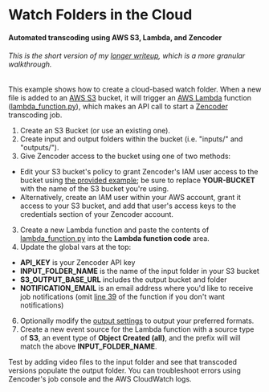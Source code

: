 # Watch Folders in the Cloud
#### Automated transcoding using AWS S3, Lambda, and Zencoder
###### *This is the short version of my [longer writeup](https://medium.com/@gaberussell/watch-folders-in-the-cloud-5570713b8726), which is a more granular walkthrough.*

This example shows how to create a cloud-based watch folder. When a new file is added to an [AWS S3](https://aws.amazon.com/s3/) bucket, it will trigger an [AWS Lambda](https://aws.amazon.com/lambda/) function ([lambda_function.py](https://github.com/gaberussell/cloud-watch-folder/blob/master/lambda_function.py)), which makes an API call to start a [Zencoder](https://zencoder.com) transcoding job.

1. Create an S3 Bucket (or use an existing one).
2. Create input and output folders within the bucket (i.e. "inputs/" and "outputs/").
2. Give Zencoder access to the bucket using one of two methods:
 * Edit your S3 bucket's policy to grant Zencoder's IAM user access to the bucket using [the provided example](https://github.com/gaberussell/cloud-watch-folder/blob/master/bucket_policy.txt); be sure to replace **YOUR-BUCKET** with the name of the S3 bucket you're using.
 * Alternatively, create an IAM user within your AWS account, grant it access to your S3 bucket, and add that user's access keys to the credentials section of your Zencoder account.
3. Create a new Lambda function and paste the contents of [lambda_function.py](https://github.com/gaberussell/cloud-watch-folder/blob/master/lambda_function.py) into the **Lambda function code** area.
5. Update the global vars at the top:
 * **API_KEY** is your Zencoder API key
 * **INPUT_FOLDER_NAME** is the name of the input folder in your S3 bucket
 * **S3_OUTPUT_BASE_URL** includes the output bucket and folder
 * **NOTIFICATION_EMAIL** is an email address where you'd like to receive job notifications (omit [line 39](https://github.com/gaberussell/cloud-watch-folder/blob/master/lambda_function.py#L39) of the function if you don't want notifications)
6. Optionally modify the [output settings](https://github.com/gaberussell/cloud-watch-folder/blob/master/lambda_function.py#L40-L165) to output your preferred formats.
7. Create a new event source for the Lambda function with a source type of **S3**, an event type of **Object Created (all)**, and the prefix will will match the above **INPUT_FOLDER_NAME**.

Test by adding video files to the input folder and see that transcoded versions populate the output folder. You can troubleshoot errors using Zencoder's job console and the AWS CloudWatch logs.
 
